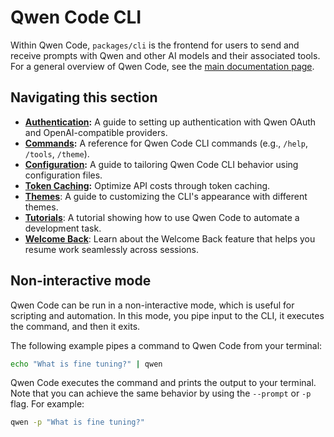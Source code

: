 # Qwen Code CLI

Within Qwen Code, `packages/cli` is the frontend for users to send and receive prompts with Qwen and other AI models and their associated tools. For a general overview of Qwen Code, see the [main documentation page](../index.md).

## Navigating this section

- **[Authentication](./authentication.md):** A guide to setting up authentication with Qwen OAuth and OpenAI-compatible providers.
- **[Commands](./commands.md):** A reference for Qwen Code CLI commands (e.g., `/help`, `/tools`, `/theme`).
- **[Configuration](./configuration.md):** A guide to tailoring Qwen Code CLI behavior using configuration files.
- **[Token Caching](./token-caching.md):** Optimize API costs through token caching.
- **[Themes](./themes.md)**: A guide to customizing the CLI's appearance with different themes.
- **[Tutorials](tutorials.md)**: A tutorial showing how to use Qwen Code to automate a development task.
- **[Welcome Back](./welcome-back.md)**: Learn about the Welcome Back feature that helps you resume work seamlessly across sessions.

## Non-interactive mode

Qwen Code can be run in a non-interactive mode, which is useful for scripting and automation. In this mode, you pipe input to the CLI, it executes the command, and then it exits.

The following example pipes a command to Qwen Code from your terminal:

```bash
echo "What is fine tuning?" | qwen
```

Qwen Code executes the command and prints the output to your terminal. Note that you can achieve the same behavior by using the `--prompt` or `-p` flag. For example:

```bash
qwen -p "What is fine tuning?"
```
